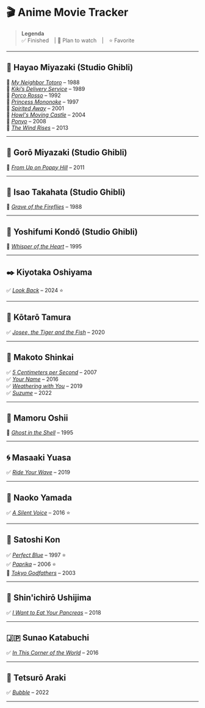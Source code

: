 # 🎬 Anime Movie Tracker

> **Legenda**  
> ✅ Finished | 📌 Plan to watch | ⭐ Favorite  

---

## 🌿 Hayao Miyazaki (Studio Ghibli)
📌 [*My Neighbor Totoro*](https://animepahe.ru/play/bb0df009-af74-605d-f3f0-4787a4b202cf/9d0c47405008d9fac78b1a59ab89e49f84703529cac78eafdb1eec56c93695a6) – 1988  
📌 [*Kiki’s Delivery Service*](https://animepahe.ru/play/efb05b39-b2c2-2acf-84c0-b9927292085b/ea3c38ca0272c42d6ed0f2853531d8768f434878cdecae3b52745b8b451dd9f7) – 1989  
📌 [*Porco Rosso*](https://animepahe.ru/play/37a1da97-ebb0-113d-adee-d8979c648e6a/6acaf03f0ce21c0afc6d5491f3b5a673da84ce90a1f7b3d5eaf72f5d59520cba) – 1992  
📌 [*Princess Mononoke*](https://animepahe.ru/play/9aef1d8b-764b-9aaa-9a64-05f162963727/1adf86f404de209f1aba3dae14e935658546210c7cf77275ac9040ff3519364a) – 1997  
📌 [*Spirited Away*](https://animepahe.ru/play/294d4393-45d6-54a3-566f-f407a71ea8df/4e26290fc90f55cd0ebac1c72f05af03398133a09a3b9e072b203058c60d9509) – 2001  
📌 [*Howl's Moving Castle*](https://www.animesaturn.cx/watch?file=GE-NpM5JDj7xi) – 2004  
📌 [*Ponyo*](https://animepahe.ru/play/730a0b29-94fc-29d3-4b6c-4c9c4522d1ac/fafa082485675b2d5a2a483eb5775cc83a852fc8f46d0ab1672d5caf1bed10ca) – 2008  
📌 [*The Wind Rises*](https://animepahe.ru/play/279f1e25-5abc-4b9b-d9f5-8e3059029c11/01bcbd86d631a6b5361950c58974d5dd7a092b484339ca84bc006c5e04e2a2bb) – 2013  

---

## 🏫 Gorō Miyazaki (Studio Ghibli)  
📌 [*From Up on Poppy Hill*](https://animepahe.ru/play/d5e0647e-06fb-6fc7-87c0-24c99e674cac/6dcbd974e6120b332191d6bc7174d800e853d58927561a37f17e03676d15d0fd) – 2011  

---

## 🎥 Isao Takahata (Studio Ghibli)
📌 [*Grave of the Fireflies*](https://animepahe.ru/play/4660b1b4-4ec7-1346-ec3f-b77f6fa36e80/79282ce9a1e7594f4e263fa10e1df2ed016983aa437eab59f02d766ed811b7f5) – 1988  

---


## 🎻 Yoshifumi Kondō (Studio Ghibli)  
📌 [*Whisper of the Heart*](https://archive.org/details/nonton-whisper-of-the-heart-1995) – 1995  

---

## ✒️ Kiyotaka Oshiyama  
✅ [*Look Back*](https://www.animesaturn.cx/watch?file=DEjp0cmcTDVEj) – 2024 ⭐  

---

## 💐 Kōtarō Tamura  
✅ [*Josee, the Tiger and the Fish*](https://www.animesaturn.cx/watch?file=N-UfhBN_u-g5c) – 2020  

---

## 🌌 Makoto Shinkai  
✅ [*5 Centimeters per Second*](https://www.animesaturn.cx/watch?file=68EwGD2ZeVkM4) – 2007  
✅ [*Your Name*](https://www.animesaturn.cx/watch?file=7jitl1c4P7b) – 2016  
✅ [*Weathering with You*](https://www.animesaturn.cx/watch?file=OsDOsCFi2VR71) – 2019  
✅ [*Suzume*](https://www.animesaturn.cx/watch?file=cizrQmr211H4) – 2022  

---

## 🧠 Mamoru Oshii  
📌 [*Ghost in the Shell*](https://www.animesaturn.cx/watch?file=ravQclGzx_iLP) – 1995  

---

## 🌀 Masaaki Yuasa  
✅ [*Ride Your Wave*](https://www.animesaturn.cx/watch?file=wQTpTF378Ttoe) – 2019  

---

## 🌸 Naoko Yamada  
✅ [*A Silent Voice*](https://www.animesaturn.cx/watch?file=5BiByEOE1uxZH) – 2016 ⭐  

---

## 🧠 Satoshi Kon  
✅ [*Perfect Blue*](https://www.animesaturn.cx/watch?file=B9fiIC9PoVf-) – 1997 ⭐  
✅ [*Paprika*](https://www.bilibili.tv/en/video/2006988724) – 2006 ⭐  
📌 [*Tokyo Godfathers*](https://www.bilibili.tv/en/video/4790704041361920?bstar_from=bstar-web.ugc-video-detail.related-recommend.all) – 2003  

---

## 💖 Shin'ichirō Ushijima  
✅ [*I Want to Eat Your Pancreas*](https://www.animesaturn.cx/watch?file=F7Z-1nL69quUA) – 2018  

---

## 🇯🇵 Sunao Katabuchi  
✅ [*In This Corner of the World*](https://www.animesaturn.cx/watch?file=Whemy2Cr46xl7) – 2016  

---

## 🌊 Tetsurō Araki  
✅ [*Bubble*](https://www.animesaturn.cx/watch?file=9_4Wo3V5D3NbR) – 2022  

---


